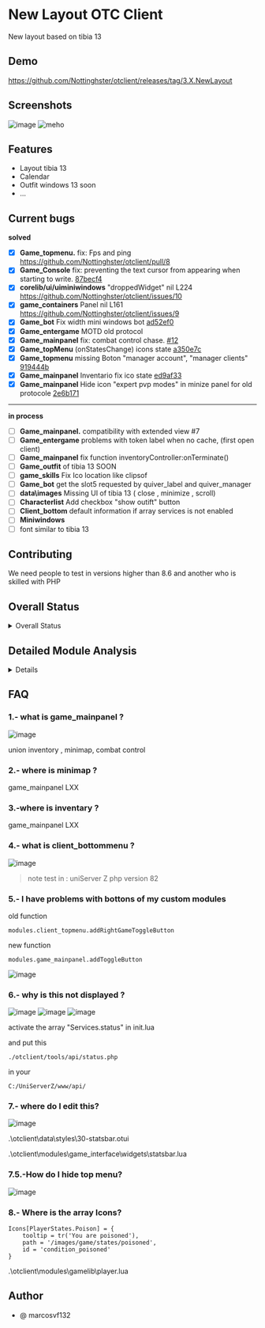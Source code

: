 # New Layout OTC Client

New layout based on tibia 13

## Demo

https://github.com/Nottinghster/otclient/releases/tag/3.X.NewLayout

## Screenshots

![image](https://github.com/Nottinghster/otclient/assets/114332266/e15b7533-4a85-44f9-b9f9-9c0430411332)
![meho](https://github.com/Nottinghster/otclient/assets/114332266/69f564f6-14b4-43f5-af35-c84ce26edfee)


## Features

- Layout tibia 13
- Calendar
- Outfit windows 13 soon
- ...

## Current bugs
**solved**
- [x] **Game_topmenu.** fix: Fps and ping https://github.com/Nottinghster/otclient/pull/8
- [x] **Game_Console** fix: preventing the text cursor from appearing when starting to write.  [87becf4](https://github.com/Nottinghster/otclient/commit/87becf4e2fcc7f7c494f87fae4f0d4b426f68749)
- [x] **corelib/ui/uiminiwindows** "droppedWidget" nil L224 https://github.com/Nottinghster/otclient/issues/10
- [x]  **game_containers** Panel nil L161 https://github.com/Nottinghster/otclient/issues/9
- [x] **Game_bot** Fix width mini windows bot [ad52ef0](https://github.com/Nottinghster/otclient/commit/ad52ef06dad02afc8276e3508fbe864dfb0cc38b)
- [x] **Game_entergame** MOTD old protocol
- [x] **Game_mainpanel** fix: combat control  chase. [#12](https://github.com/Nottinghster/otclient/pull/12)
- [x] **Game_topMenu** (onStatesChange) icons state [a350e7c](https://github.com/Nottinghster/otclient/commit/a350e7cc36dbf907675d57f2037ef86810482a62)
- [x] **Game_topmenu** missing Boton "manager account", "manager clients" [919444b](https://github.com/Nottinghster/otclient/commit/919444b6cecadbbad2d48a54a445079d17e83561)
- [x] **Game_mainpanel** Inventario fix ico state [ed9af33](https://github.com/Nottinghster/otclient/commit/ed9af33a6ed41f10e698d7017939e21bc5eedda6)
- [x] **Game_mainpanel** Hide icon "expert pvp modes" in minize panel for old protocole [2e6b171](https://github.com/Nottinghster/otclient/commit/2e6b17196a6112202ce0969aea0f8697f8f4db8e)

------------
**in process**
- [ ] **Game_mainpanel.** compatibility with extended view #7
- [ ] **Game_entergame** problems with token label when no cache, (first open client)
- [ ] **Game_mainpanel** fix function inventoryController:onTerminate()
- [ ] **Game_outfit** of tibia 13 SOON
- [ ] **game_skills** Fix Ico location like clipsof
- [ ] **Game_bot** get the slot5 requested by quiver_label and quiver_manager
- [ ] **data\images** Missing UI of tibia 13 ( close , minimize , scroll)
- [ ] **Characterlist** Add checkbox "show outift" button
- [ ] **Client_bottom** default information if array services is not enabled
- [ ] **Miniwindows**
- [ ] font similar to tibia 13

## Contributing

We need people to test in versions higher than 8.6  and another who is skilled with PHP 

## Overall Status

<details>
<summary>Overall Status</summary>

![](https://geps.dev/progress/100) = compatibility terminated

![](https://geps.dev/progress/99) = unmodified, test require

![](https://geps.dev/progress/0) = not reviewed yet

---

## ./modules

![](https://geps.dev/progress/99) client `--unmodified, test required`

![](https://geps.dev/progress/99) client_background `--unmodified, test required`

![](https://geps.dev/progress/80) client_bottommenu

![](https://geps.dev/progress/90) client_entergame

![](https://geps.dev/progress/99) client_locales `--unmodified, test required`

![](https://geps.dev/progress/0) client_options

![](https://geps.dev/progress/90) client_serverlist

![](https://geps.dev/progress/99) client_styles `--unmodified, test required`

![](https://geps.dev/progress/99) client_terminal `--unmodified, test required`

![](https://geps.dev/progress/90) client_topmenu

![](https://geps.dev/progress/0) corelib

![](https://geps.dev/progress/0) gamelib

![](https://geps.dev/progress/0) game_actionbar

![](https://geps.dev/progress/99) game_attachedeffects `--unmodified, test required`

![](https://geps.dev/progress/90) game_battle

![](https://geps.dev/progress/99) game_bugreport `--unmodified, test required`

![](https://geps.dev/progress/0) game_console

![](https://geps.dev/progress/99) game_containers `--unmodified, test required`

![](https://geps.dev/progress/99) game_cooldown `--unmodified, test required`

![](https://geps.dev/progress/99) game_features

![](https://geps.dev/progress/0) game_healthcircle

![](https://geps.dev/progress/0) game_hotkeys

![](https://geps.dev/progress/99) game_imbuing `--unmodified, test required`

![](https://geps.dev/progress/0) game_interface

![](https://geps.dev/progress/10) game_mainpanel

![](https://geps.dev/progress/99) game_market `--unmodified, test required`

![](https://geps.dev/progress/99) game_modaldialog `--unmodified, test required`

![](https://geps.dev/progress/0) game_npctrade `--unmodified, test required`

![](https://geps.dev/progress/0) game_outfit `--unmodified, test required`

![](https://geps.dev/progress/0) game_playerdeath `--unmodified, test required`

![](https://geps.dev/progress/0) game_playermount `--unmodified, test required`

![](https://geps.dev/progress/0) game_playertrade `--unmodified, test required`

![](https://geps.dev/progress/0) game_prey \*\*1

![](https://geps.dev/progress/99) game_questlog `--unmodified, test required`

![](https://geps.dev/progress/0) game_ruleviolation `--unmodified, test required`

![](https://geps.dev/progress/0) game_shaders `--unmodified, test required`

![](https://geps.dev/progress/90) game_skills

![](https://geps.dev/progress/99) game_spelllist `--unmodified, test required`

![](https://geps.dev/progress/99) game_stash `--unmodified, test required`

![](https://geps.dev/progress/99) game_tasks `--unmodified, test required`

![](https://geps.dev/progress/0) game_textmessage

![](https://geps.dev/progress/99) game_textwindow `--unmodified, test required`

![](https://geps.dev/progress/99) game_things `--unmodified, test required`

![](https://geps.dev/progress/99) game_unjustifiedpoints `--unmodified, test required` \*\*1

![](https://geps.dev/progress/99) game_viplist `--unmodified, test required` \*\*1

![](https://geps.dev/progress/99) startup

![](https://geps.dev/progress/99) updater `--unmodified, test required`

</details>

## Detailed Module Analysis

<details>
### client

- Status: Incomplete
- Bugs:
  - [ ] Issue
  - [ ] Issue

### client_background

- Status: Incomplete
- Bugs:
  - [ ] Issue
  - [ ] Issue

### client_bottommenu

- Status: Incomplete
- Bugs:
  - [x] Issue : http post support #6
  - [ ] Issue : miss fix outfit boosted

### client_entergame

- Status: Incomplete
- Bugs:
  - [ ] Incorrect Tab(key) order.
  - [ ] MOTD
  - [ ] Test v13
  - [x] bug login quickly unfinished http post

### client_locales

- Status: Incomplete
- Bugs:
  - [ ] Issue
  - [ ] Issue

### client_options

- Status: Incomplete
- Bugs:
  - [ ] Issue
  - [ ] Issue

### client_serverlist

- Status: Incomplete
- Bugs:
  - [ ] Issue : Bug in main repo mehah
  - [ ] Issue

### client_styles

- Status: Incomplete
- Bugs:
  - [ ] Issue
  - [ ] Issue

### client_terminal

- Status: Incomplete
- Bugs:
  - [ ] Issue
  - [ ] Issue

### client_topmenu

- Status: Incomplete
- Bugs:
  - [x] Issue : http post support #6
  - [ ] Issue : miss "manager account", "manager clients"

### corelib

- Status: Incomplete
- Bugs:
  - [ ] Issue
  - [ ] Issue

### gamelib

- Status: Incomplete
- Bugs:
  - [ ] Issue
  - [ ] Issue

### game_actionbar

- Status: Incomplete
- Bugs:
  - [ ] Issue
  - [ ] Issue

### game_attachedeffects

- Status: Incomplete
- Bugs:
  - [ ] Issue
  - [ ] Issue

### game_battle

- Status: Incomplete
- Bugs:
  - [ ] Issue
  - [ ] Issue

### game_bugreport

- Status: Incomplete
- Bugs:
  - [ ] Issue
  - [ ] Issue

### game_console

- Status: Incomplete
- Bugs:
  - [ ] Issue : preventing the cursor from appearing when starting to write.
  - [x] Issue : Fix enter for enable WASD
  - [x] Issue :add "isEnabledWASD" missing funcion bot #6

### game_containers

- Status: Incomplete
- Bugs:
  - [ ] Issue
  - [ ] Issue

### game_cooldown

- Status: Incomplete
- Bugs:
  - [ ] Issue
  - [ ] Issue

### game_features

- Status: Incomplete
- Bugs:
  - [ ] Issue
  - [ ] Issue

### game_healthcircle

- Status: Incomplete
- Bugs:
  - [ ] Issue
  - [ ] Issue

### game_hotkeys

- Status: Incomplete
- Bugs:
  - [ ] Issue
  - [ ] Issue

### game_imbuing

- Status: Incomplete
- Bugs:
  - [ ] Issue
  - [ ] Issue

### game_interface

- Status: Incomplete
- Bugs:
  - [ ] Issue
  - [ ] Issue

### game_mainpanel

- Status: Incomplete
- Bugs:
  - [x] Issue : Cap, soul not work
  - [x] Issue : Inventary , hide icons "bless" in old protocol
  - [x] Issue : Conditions icons are not coded
  - [x] Issue : When you attack and chase mode is follow, there's error in terminal (need auto Chase option turned on)
  - [ ] Issue : fix function inventoryController:onTerminate()
  - [ ] Issue : Hide icon "bless" in minize panel

**NOTE: **

- correct the version of the if function "bless"

### game_market

- Status: Incomplete
- Bugs:
  - [ ] Issue
  - [ ] Issue

### game_modaldialog

- Status: Incomplete
- Bugs:
  - [ ] Issue
  - [ ] Issue

### game_npctrade

- Status: Incomplete
- Bugs:
  - [ ] Issue
  - [ ] Issue

### game_outfit

- Status: Incomplete
- Bugs:
  - [ ] Issue : compatibility with v8
  - [ ] Issue

### game_playerdeath

- Status: Incomplete
- Bugs:
  - [ ] Issue
  - [ ] Issue

### game_playermount

- Status: Incomplete
- Bugs:
  - [ ] Issue
  - [ ] Issue

### game_playertrade

- Status: Incomplete
- Bugs:
  - [ ] Issue
  - [ ] Issue

### game_prey

- Status: Incomplete
- Bugs:
  - [ ] Issue
  - [ ] Issue

### game_questlog

- Status: Incomplete
- Bugs:
  - [ ] Issue
  - [ ] Issue

### game_ruleviolation

- Status: Incomplete
- Bugs:
  - [ ] Issue
  - [ ] Issue

### game_shaders

- Status: Incomplete
- Bugs:
  - [ ] Issue
  - [ ] Issue

### game_skills

- Status: Incomplete
- Bugs:
  - [ ] Issue : Ico game skills like clipsof
  - [ ] Issue
- **Notes: NEED FIX LOCATION ICONS AND SIZE**

### game_spelllist

- Status: Incomplete
- Bugs:
  - [ ] Issue
  - [ ] Issue

### game_stash

- Status: Incomplete
- Bugs:
  - [ ] Issue
  - [ ] Issue

### game_tasks

- Status: Incomplete
- Bugs:
  - [ ] Issue
  - [ ] Issue

### game_textmessage

- Status: Incomplete
- Bugs:
  - [ ] Issue
  - [ ] Issue

### game_textwindow

- Status: Incomplete
- Bugs:
  - [ ] Issue
  - [ ] Issue

### game_things

- Status: Incomplete
- Bugs:
  - [ ] Issue
  - [ ] Issue

### game_unjustifiedpoints

- Status: Incomplete
- Bugs:
  - [ ] Issue
  - [ ] Issue

### game_viplist

- Status: Incomplete
- Bugs:
  - [ ] Issue
  - [ ] Issue

### startup

- Status: Incomplete
- Bugs:
  - [ ] Issue
  - [ ] Issue

### updater

- Status: Incomplete
- Bugs:
  - [ ] Issue
  - [ ] Issue

## MOD

## ![](https://geps.dev/progress/90)

### ./Mod/bot

- Status: Incomplete
- Bugs:
  - [ ] Issue: Fix width mini windows
  - [ ] Issue: get the slot5 requested by quiver_label and quiver_manager

## Data

---

### ./data/images

![](https://geps.dev/progress/80)

- Status: Incomplete
- Bugs:
  - [ ] Issue: Fix Bot icon top menu
  - [ ] Issue fix: icons state
  - [ ] close , minimize , scroll ico

### ./data/Style

![](https://geps.dev/progress/0)

- Status: Incomplete
- Bugs:
  - [ ] Issue:
  - [ ] Issue

</details>

## FAQ

### **1.- what is game_mainpanel ?**

![image](https://github.com/Nottinghster/otclient/assets/114332266/01f7493e-de73-4a03-9c75-5c25f3f1493a)

union inventory , minimap, combat control

### **2.- where is minimap ?**

game_mainpanel LXX

### **3.-where is inventary ?**

game_mainpanel LXX

### **4.- what is client_bottommenu ?**

![image](https://github.com/Nottinghster/otclient/assets/114332266/19928bf5-76d5-4cfd-a43a-8514a024daf6)

> note test in : uniServer Z php version 82

### **5.- I have problems with bottons of my custom modules**

old function

    modules.client_topmenu.addRightGameToggleButton

new function

    modules.game_mainpanel.addToggleButton

![image](https://github.com/Nottinghster/otclient/assets/114332266/2891f3fe-524d-4cae-8bd3-272e1607b1d6)

### **6.- why is this not displayed ?**

![image](https://github.com/Nottinghster/otclient/assets/114332266/d1104f03-1726-4c25-9698-84c465369514)
![image](https://github.com/Nottinghster/otclient/assets/114332266/3fdad239-963c-4464-a811-3cfde41b8938)
![image](https://github.com/Nottinghster/otclient/assets/114332266/532cd93e-f589-4f3e-ac58-94d45c4fcd58)

activate the array "Services.status" in init.lua

and put this

`./otclient/tools/api/status.php`

in your

`C:/UniServerZ/www/api/`




### **7.- where do I edit this?**
![image](https://github.com/Nottinghster/otclient/assets/114332266/346fb845-7441-45c2-ac49-f11b2bf8535a)

.\otclient\data\styles\30-statsbar.otui

.\otclient\modules\game_interface\widgets\statsbar.lua

### **7.5.-How do I hide top menu?**
![image](https://github.com/Nottinghster/otclient/assets/114332266/ceca0186-f65b-448b-ab72-ab4cef368f46)

### **8.- Where is the array Icons?**


```
Icons[PlayerStates.Poison] = {
    tooltip = tr('You are poisoned'),
    path = '/images/game/states/poisoned',
    id = 'condition_poisoned'
}
```

.\otclient\modules\gamelib\player.lua

## Author

- @ marcosvf132
